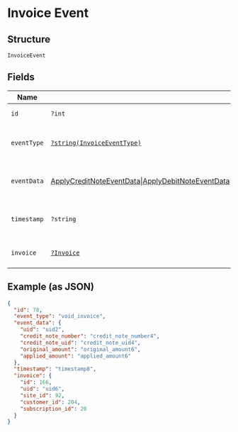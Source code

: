 
# Invoice Event

## Structure

`InvoiceEvent`

## Fields

| Name | Type | Tags | Description | Getter | Setter |
|  --- | --- | --- | --- | --- | --- |
| `id` | `?int` | Optional | - | getId(): ?int | setId(?int id): void |
| `eventType` | [`?string(InvoiceEventType)`](../../doc/models/invoice-event-type.md) | Optional | Invoice Event Type | getEventType(): ?string | setEventType(?string eventType): void |
| `eventData` | [ApplyCreditNoteEventData](../../doc/models/apply-credit-note-event-data.md)\|[ApplyDebitNoteEventData](../../doc/models/apply-debit-note-event-data.md)\|[ApplyPaymentEventData](../../doc/models/apply-payment-event-data.md)\|[ChangeInvoiceCollectionMethodEventData](../../doc/models/change-invoice-collection-method-event-data.md)\|[IssueInvoiceEventData](../../doc/models/issue-invoice-event-data.md)\|[RefundInvoice](../../doc/models/refund-invoice.md)EventData\|[RemovePaymentEventData](../../doc/models/remove-payment-event-data.md)\|[VoidInvoiceEventData](../../doc/models/void-invoice-event-data.md)\|[VoidInvoiceEventData](../../doc/models/void-invoice-event-data.md)1\|null | Optional | This is a container for any-of cases. | getEventData(): | setEventData( eventData): void |
| `timestamp` | `?string` | Optional | - | getTimestamp(): ?string | setTimestamp(?string timestamp): void |
| `invoice` | [`?Invoice`](../../doc/models/invoice.md) | Optional | - | getInvoice(): ?Invoice | setInvoice(?Invoice invoice): void |

## Example (as JSON)

```json
{
  "id": 78,
  "event_type": "void_invoice",
  "event_data": {
    "uid": "uid2",
    "credit_note_number": "credit_note_number4",
    "credit_note_uid": "credit_note_uid4",
    "original_amount": "original_amount6",
    "applied_amount": "applied_amount6"
  },
  "timestamp": "timestamp8",
  "invoice": {
    "id": 166,
    "uid": "uid6",
    "site_id": 92,
    "customer_id": 204,
    "subscription_id": 20
  }
}
```

